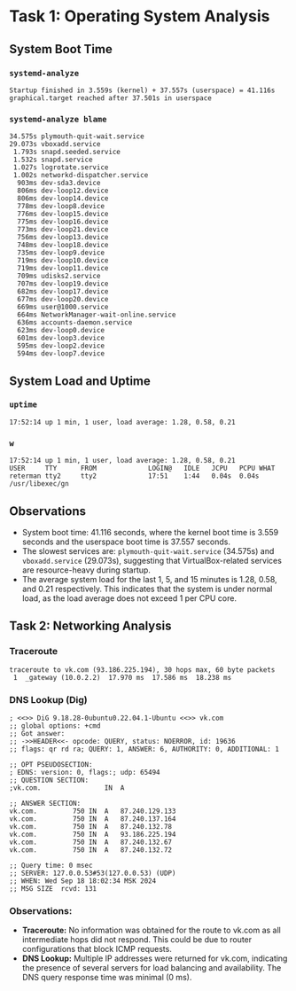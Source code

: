 
# Task 1: Operating System Analysis

## System Boot Time

### `systemd-analyze`
```
Startup finished in 3.559s (kernel) + 37.557s (userspace) = 41.116s
graphical.target reached after 37.501s in userspace
```

### `systemd-analyze blame`
```
34.575s plymouth-quit-wait.service
29.073s vboxadd.service
 1.793s snapd.seeded.service
 1.532s snapd.service
 1.027s logrotate.service
 1.002s networkd-dispatcher.service
  903ms dev-sda3.device
  806ms dev-loop12.device
  806ms dev-loop14.device
  778ms dev-loop8.device
  776ms dev-loop15.device
  775ms dev-loop16.device
  773ms dev-loop21.device
  756ms dev-loop13.device
  748ms dev-loop18.device
  735ms dev-loop9.device
  719ms dev-loop10.device
  719ms dev-loop11.device
  709ms udisks2.service
  707ms dev-loop19.device
  682ms dev-loop17.device
  677ms dev-loop20.device
  669ms user@1000.service
  664ms NetworkManager-wait-online.service
  636ms accounts-daemon.service
  623ms dev-loop0.device
  601ms dev-loop3.device
  595ms dev-loop2.device
  594ms dev-loop7.device
```

## System Load and Uptime

### `uptime`
```
17:52:14 up 1 min, 1 user, load average: 1.28, 0.58, 0.21
```

### `w`
```
17:52:14 up 1 min, 1 user, load average: 1.28, 0.58, 0.21
USER     TTY      FROM             LOGIN@   IDLE   JCPU   PCPU WHAT
reterman tty2     tty2             17:51    1:44   0.04s  0.04s /usr/libexec/gn
```

## Observations

- System boot time: 41.116 seconds, where the kernel boot time is 3.559 seconds and the userspace boot time is 37.557 seconds.
- The slowest services are: `plymouth-quit-wait.service` (34.575s) and `vboxadd.service` (29.073s), suggesting that VirtualBox-related services are resource-heavy during startup.
- The average system load for the last 1, 5, and 15 minutes is 1.28, 0.58, and 0.21 respectively. This indicates that the system is under normal load, as the load average does not exceed 1 per CPU core.



## Task 2: Networking Analysis

### Traceroute
```
traceroute to vk.com (93.186.225.194), 30 hops max, 60 byte packets
 1  _gateway (10.0.2.2)  17.970 ms  17.586 ms  18.238 ms
```

### DNS Lookup (Dig)
```
; <<>> DiG 9.18.28-0ubuntu0.22.04.1-Ubuntu <<>> vk.com
;; global options: +cmd
;; Got answer:
;; ->>HEADER<<- opcode: QUERY, status: NOERROR, id: 19636
;; flags: qr rd ra; QUERY: 1, ANSWER: 6, AUTHORITY: 0, ADDITIONAL: 1

;; OPT PSEUDOSECTION:
; EDNS: version: 0, flags:; udp: 65494
;; QUESTION SECTION:
;vk.com.				IN	A

;; ANSWER SECTION:
vk.com.			750	IN	A	87.240.129.133
vk.com.			750	IN	A	87.240.137.164
vk.com.			750	IN	A	87.240.132.78
vk.com.			750	IN	A	93.186.225.194
vk.com.			750	IN	A	87.240.132.67
vk.com.			750	IN	A	87.240.132.72

;; Query time: 0 msec
;; SERVER: 127.0.0.53#53(127.0.0.53) (UDP)
;; WHEN: Wed Sep 18 18:02:34 MSK 2024
;; MSG SIZE  rcvd: 131
```

### Observations:
- **Traceroute:** No information was obtained for the route to vk.com as all intermediate hops did not respond. This could be due to router configurations that block ICMP requests.
- **DNS Lookup:** Multiple IP addresses were returned for vk.com, indicating the presence of several servers for load balancing and availability. The DNS query response time was minimal (0 ms).

